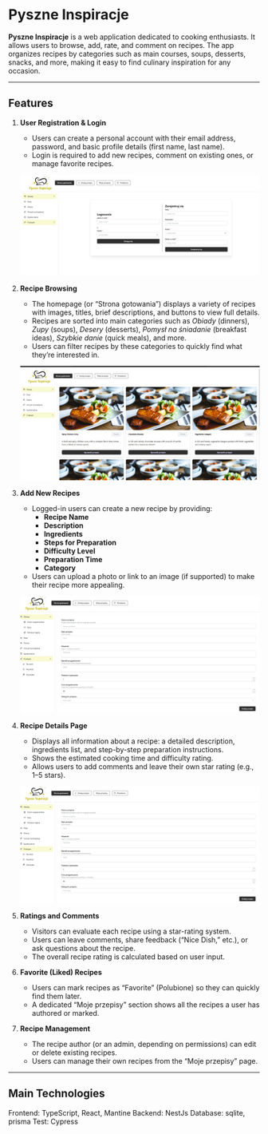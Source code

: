# Pyszne Inspiracje

**Pyszne Inspiracje** is a web application dedicated to cooking enthusiasts. It allows users to browse, add, rate, and comment on recipes. The app organizes recipes by categories such as main courses, soups, desserts, snacks, and more, making it easy to find culinary inspiration for any occasion.

---

## Features

1. **User Registration & Login**
    - Users can create a personal account with their email address, password, and basic profile details (first name, last name).
    - Login is required to add new recipes, comment on existing ones, or manage favorite recipes.

   ![](images/1.jpg)
    
2. **Recipe Browsing**
    - The homepage (or “Strona gotowania”) displays a variety of recipes with images, titles, brief descriptions, and buttons to view full details.
    - Recipes are sorted into main categories such as *Obiady* (dinners), *Zupy* (soups), *Desery* (desserts), *Pomysł na śniadanie* (breakfast ideas), *Szybkie danie* (quick meals), and more.
    - Users can filter recipes by these categories to quickly find what they’re interested in.

   ![](images/2.jpg)

3. **Add New Recipes**
    - Logged-in users can create a new recipe by providing:
        - **Recipe Name**
        - **Description**
        - **Ingredients**
        - **Steps for Preparation**
        - **Difficulty Level**
        - **Preparation Time**
        - **Category**
    - Users can upload a photo or link to an image (if supported) to make their recipe more appealing.

   ![](images/4.jpg)

4. **Recipe Details Page**
    - Displays all information about a recipe: a detailed description, ingredients list, and step-by-step preparation instructions.
    - Shows the estimated cooking time and difficulty rating.
    - Allows users to add comments and leave their own star rating (e.g., 1–5 stars).

    ![](images/4.jpg)

5. **Ratings and Comments**
    - Visitors can evaluate each recipe using a star-rating system.
    - Users can leave comments, share feedback (“Nice Dish,” etc.), or ask questions about the recipe.
    - The overall recipe rating is calculated based on user input.

   
6. **Favorite (Liked) Recipes**
    - Users can mark recipes as “Favorite” (Polubione) so they can quickly find them later.
    - A dedicated “Moje przepisy” section shows all the recipes a user has authored or marked.

7. **Recipe Management**
    - The recipe author (or an admin, depending on permissions) can edit or delete existing recipes.
    - Users can manage their own recipes from the “Moje przepisy” page.

---

## Main Technologies
Frontend: TypeScript, React, Mantine
Backend: NestJs
Database: sqlite, prisma
Test: Cypress